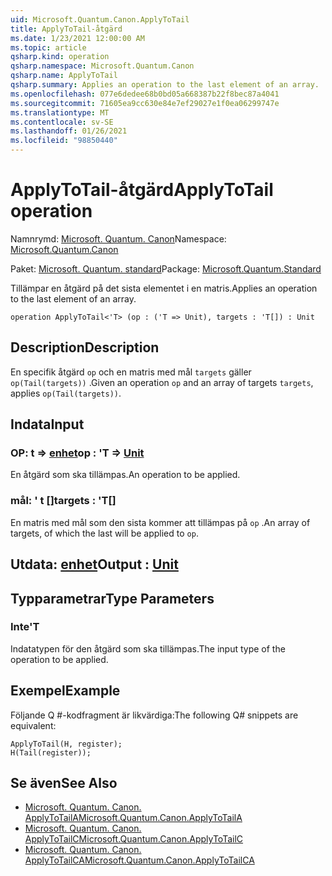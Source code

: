 ```yaml
---
uid: Microsoft.Quantum.Canon.ApplyToTail
title: ApplyToTail-åtgärd
ms.date: 1/23/2021 12:00:00 AM
ms.topic: article
qsharp.kind: operation
qsharp.namespace: Microsoft.Quantum.Canon
qsharp.name: ApplyToTail
qsharp.summary: Applies an operation to the last element of an array.
ms.openlocfilehash: 077e6dedee68b0bd05a668387b22f8bec87a4041
ms.sourcegitcommit: 71605ea9cc630e84e7ef29027e1f0ea06299747e
ms.translationtype: MT
ms.contentlocale: sv-SE
ms.lasthandoff: 01/26/2021
ms.locfileid: "98850440"
---
```

# <a name="applytotail-operation"></a><span data-ttu-id="036cf-102">ApplyToTail-åtgärd</span><span class="sxs-lookup"><span data-stu-id="036cf-102">ApplyToTail operation</span></span>

<span data-ttu-id="036cf-103">Namnrymd: [Microsoft. Quantum. Canon](xref:Microsoft.Quantum.Canon)</span><span class="sxs-lookup"><span data-stu-id="036cf-103">Namespace: [Microsoft.Quantum.Canon](xref:Microsoft.Quantum.Canon)</span></span>

<span data-ttu-id="036cf-104">Paket: [Microsoft. Quantum. standard](https://nuget.org/packages/Microsoft.Quantum.Standard)</span><span class="sxs-lookup"><span data-stu-id="036cf-104">Package: [Microsoft.Quantum.Standard](https://nuget.org/packages/Microsoft.Quantum.Standard)</span></span>


<span data-ttu-id="036cf-105">Tillämpar en åtgärd på det sista elementet i en matris.</span><span class="sxs-lookup"><span data-stu-id="036cf-105">Applies an operation to the last element of an array.</span></span>

```qsharp
operation ApplyToTail<'T> (op : ('T => Unit), targets : 'T[]) : Unit
```


## <a name="description"></a><span data-ttu-id="036cf-106">Description</span><span class="sxs-lookup"><span data-stu-id="036cf-106">Description</span></span>

<span data-ttu-id="036cf-107">En specifik åtgärd `op` och en matris med mål `targets` gäller `op(Tail(targets))` .</span><span class="sxs-lookup"><span data-stu-id="036cf-107">Given an operation `op` and an array of targets `targets`, applies `op(Tail(targets))`.</span></span>

## <a name="input"></a><span data-ttu-id="036cf-108">Indata</span><span class="sxs-lookup"><span data-stu-id="036cf-108">Input</span></span>

### <a name="op--t--unit"></a><span data-ttu-id="036cf-109">OP: t => [enhet](xref:microsoft.quantum.lang-ref.unit)</span><span class="sxs-lookup"><span data-stu-id="036cf-109">op : 'T => [Unit](xref:microsoft.quantum.lang-ref.unit)</span></span> 

<span data-ttu-id="036cf-110">En åtgärd som ska tillämpas.</span><span class="sxs-lookup"><span data-stu-id="036cf-110">An operation to be applied.</span></span>


### <a name="targets--t"></a><span data-ttu-id="036cf-111">mål: ' t []</span><span class="sxs-lookup"><span data-stu-id="036cf-111">targets : 'T[]</span></span>

<span data-ttu-id="036cf-112">En matris med mål som den sista kommer att tillämpas på `op` .</span><span class="sxs-lookup"><span data-stu-id="036cf-112">An array of targets, of which the last will be applied to `op`.</span></span>



## <a name="output--unit"></a><span data-ttu-id="036cf-113">Utdata: [enhet](xref:microsoft.quantum.lang-ref.unit)</span><span class="sxs-lookup"><span data-stu-id="036cf-113">Output : [Unit](xref:microsoft.quantum.lang-ref.unit)</span></span>



## <a name="type-parameters"></a><span data-ttu-id="036cf-114">Typparametrar</span><span class="sxs-lookup"><span data-stu-id="036cf-114">Type Parameters</span></span>

### <a name="t"></a><span data-ttu-id="036cf-115">Inte</span><span class="sxs-lookup"><span data-stu-id="036cf-115">'T</span></span>

<span data-ttu-id="036cf-116">Indatatypen för den åtgärd som ska tillämpas.</span><span class="sxs-lookup"><span data-stu-id="036cf-116">The input type of the operation to be applied.</span></span>

## <a name="example"></a><span data-ttu-id="036cf-117">Exempel</span><span class="sxs-lookup"><span data-stu-id="036cf-117">Example</span></span>

<span data-ttu-id="036cf-118">Följande Q #-kodfragment är likvärdiga:</span><span class="sxs-lookup"><span data-stu-id="036cf-118">The following Q# snippets are equivalent:</span></span>

```qsharp
ApplyToTail(H, register);
H(Tail(register));
```

## <a name="see-also"></a><span data-ttu-id="036cf-119">Se även</span><span class="sxs-lookup"><span data-stu-id="036cf-119">See Also</span></span>

- [<span data-ttu-id="036cf-120">Microsoft. Quantum. Canon. ApplyToTailA</span><span class="sxs-lookup"><span data-stu-id="036cf-120">Microsoft.Quantum.Canon.ApplyToTailA</span></span>](xref:Microsoft.Quantum.Canon.ApplyToTailA)
- [<span data-ttu-id="036cf-121">Microsoft. Quantum. Canon. ApplyToTailC</span><span class="sxs-lookup"><span data-stu-id="036cf-121">Microsoft.Quantum.Canon.ApplyToTailC</span></span>](xref:Microsoft.Quantum.Canon.ApplyToTailC)
- [<span data-ttu-id="036cf-122">Microsoft. Quantum. Canon. ApplyToTailCA</span><span class="sxs-lookup"><span data-stu-id="036cf-122">Microsoft.Quantum.Canon.ApplyToTailCA</span></span>](xref:Microsoft.Quantum.Canon.ApplyToTailCA)